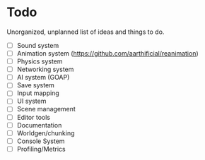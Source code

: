 # Todo

Unorganized, unplanned list of ideas and things to do.
- [ ] Sound system
- [ ] Animation system (https://github.com/aarthificial/reanimation)
- [ ] Physics system 
- [ ] Networking system
- [ ] AI system (GOAP)
- [ ] Save system
- [ ] Input mapping
- [ ] UI system
- [ ] Scene management
- [ ] Editor tools
- [ ] Documentation
- [ ] Worldgen/chunking
- [ ] Console System
- [ ] Profiling/Metrics
